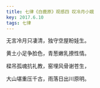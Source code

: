 ```yaml
---
title: 七律《白鹿原》观感四 叹冷月小娥
key: 2017.6.10
tags: 七律
---
```


无言冷月只凄清，独守空屋盼娃生。

黄土小足争脸色，青葱嫩乳撩性情。

樑吊孤魂抗礼教，窑埋风骨谢苍生，

大山堪重压千古，雨落日出川原明。

</br>

